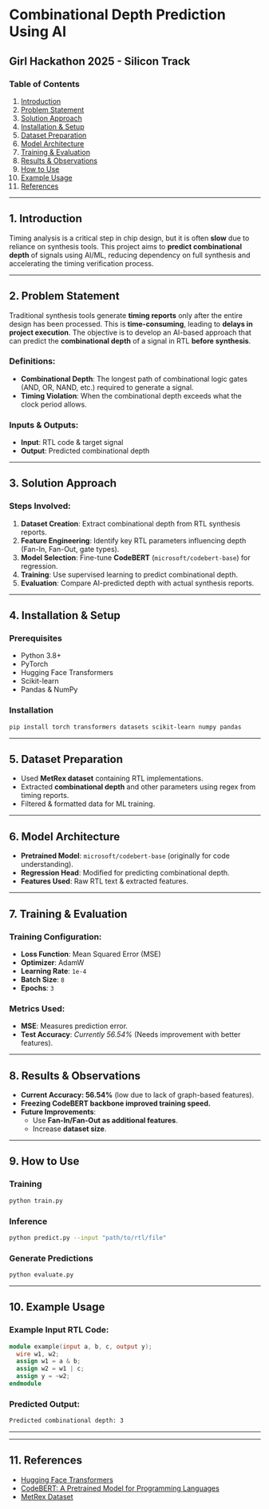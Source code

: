 # **Combinational Depth Prediction Using AI**

## **Girl Hackathon 2025 - Silicon Track**

### **Table of Contents**
1. [Introduction](#introduction)
2. [Problem Statement](#problem-statement)
3. [Solution Approach](#solution-approach)
4. [Installation & Setup](#installation--setup)
5. [Dataset Preparation](#dataset-preparation)
6. [Model Architecture](#model-architecture)
7. [Training & Evaluation](#training--evaluation)
8. [Results & Observations](#results--observations)
9. [How to Use](#how-to-use)
10. [Example Usage](#example-usage)
11. [References](#references)

---

## **1. Introduction**
Timing analysis is a critical step in chip design, but it is often **slow** due to reliance on synthesis tools. This project aims to **predict combinational depth** of signals using AI/ML, reducing dependency on full synthesis and accelerating the timing verification process.

---

## **2. Problem Statement**
Traditional synthesis tools generate **timing reports** only after the entire design has been processed. This is **time-consuming**, leading to **delays in project execution**. The objective is to develop an AI-based approach that can predict the **combinational depth** of a signal in RTL **before synthesis**.

### **Definitions:**
- **Combinational Depth**: The longest path of combinational logic gates (AND, OR, NAND, etc.) required to generate a signal.
- **Timing Violation**: When the combinational depth exceeds what the clock period allows.

### **Inputs & Outputs:**
- **Input**: RTL code & target signal
- **Output**: Predicted combinational depth

---

## **3. Solution Approach**
### **Steps Involved:**
1. **Dataset Creation**: Extract combinational depth from RTL synthesis reports.
2. **Feature Engineering**: Identify key RTL parameters influencing depth (Fan-In, Fan-Out, gate types).
3. **Model Selection**: Fine-tune **CodeBERT** (`microsoft/codebert-base`) for regression.
4. **Training**: Use supervised learning to predict combinational depth.
5. **Evaluation**: Compare AI-predicted depth with actual synthesis reports.

---

## **4. Installation & Setup**
### **Prerequisites**
- Python 3.8+
- PyTorch
- Hugging Face Transformers
- Scikit-learn
- Pandas & NumPy

### **Installation**
```bash
pip install torch transformers datasets scikit-learn numpy pandas
```

---

## **5. Dataset Preparation**
- Used **MetRex dataset** containing RTL implementations.
- Extracted **combinational depth** and other parameters using regex from timing reports.
- Filtered & formatted data for ML training.

---

## **6. Model Architecture**
- **Pretrained Model**: `microsoft/codebert-base` (originally for code understanding).
- **Regression Head**: Modified for predicting combinational depth.
- **Features Used**: Raw RTL text & extracted features.

---

## **7. Training & Evaluation**
### **Training Configuration:**
- **Loss Function**: Mean Squared Error (MSE)
- **Optimizer**: AdamW
- **Learning Rate**: `1e-4`
- **Batch Size**: `8`
- **Epochs**: `3`

### **Metrics Used:**
- **MSE**: Measures prediction error.
- **Test Accuracy**: *Currently 56.54%* (Needs improvement with better features).

---

## **8. Results & Observations**
- **Current Accuracy: 56.54%** (low due to lack of graph-based features).
- **Freezing CodeBERT backbone improved training speed.**
- **Future Improvements**:
  - Use **Fan-In/Fan-Out as additional features**.
  - Increase **dataset size**.

---

## **9. How to Use**
### **Training**
```bash
python train.py
```

### **Inference**
```bash
python predict.py --input "path/to/rtl/file"
```

### **Generate Predictions**
```bash
python evaluate.py
```

---

## **10. Example Usage**
### **Example Input RTL Code:**
```verilog
module example(input a, b, c, output y);
  wire w1, w2;
  assign w1 = a & b;
  assign w2 = w1 | c;
  assign y = ~w2;
endmodule
```

### **Predicted Output:**
```bash
Predicted combinational depth: 3
```

---



---

## **11. References**
- [Hugging Face Transformers](https://huggingface.co/transformers/)
- [CodeBERT: A Pretrained Model for Programming Languages](https://arxiv.org/abs/2002.08155)
- [MetRex Dataset](https://huggingface.co/datasets/scale-lab/MetRex)
